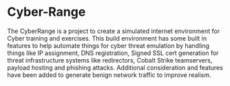 # Cyber-Range
The CyberRange is a project to create a simulated internet environment for Cyber training and exercises.  This build environment has some built in features to help automate things for cyber threat emulation by handling things like IP assignment, DNS registration, Signed SSL cert generation for threat infrastructure systems like redirectors, Cobalt Strike teamservers, payload hosting and phishing attacks.  Additional consideration and features have been added to generate benign network traffic to improve realism.

